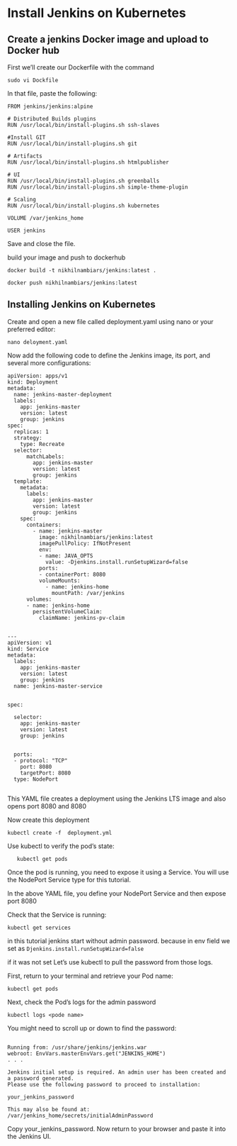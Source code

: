 
# Install Jenkins on Kubernetes

## Create a jenkins Docker image and upload to Docker hub

First we’ll create our Dockerfile with the command
```
sudo vi Dockfile
```

In that file, paste the following:

```
FROM jenkins/jenkins:alpine

# Distributed Builds plugins
RUN /usr/local/bin/install-plugins.sh ssh-slaves

#Install GIT
RUN /usr/local/bin/install-plugins.sh git

# Artifacts
RUN /usr/local/bin/install-plugins.sh htmlpublisher

# UI
RUN /usr/local/bin/install-plugins.sh greenballs
RUN /usr/local/bin/install-plugins.sh simple-theme-plugin

# Scaling
RUN /usr/local/bin/install-plugins.sh kubernetes

VOLUME /var/jenkins_home

USER jenkins
```
Save and close the file.

 build your image and push to dockerhub
 
 ```
 docker build -t nikhilnambiars/jenkins:latest .
 ```
 ```
 docker push nikhilnambiars/jenkins:latest
 ```
 
 ## Installing Jenkins on Kubernetes
 
 Create and open a new file called deployment.yaml using nano or your preferred editor:
```
nano deloyment.yaml
```

Now add the following code to define the Jenkins image, its port, and several more configurations:

```
apiVersion: apps/v1
kind: Deployment
metadata:
  name: jenkins-master-deployment
  labels: 
    app: jenkins-master
    version: latest
    group: jenkins
spec:
  replicas: 1
  strategy:
    type: Recreate
  selector:
      matchLabels:
        app: jenkins-master
        version: latest
        group: jenkins
  template:
    metadata:
      labels:
        app: jenkins-master
        version: latest
        group: jenkins
    spec:
      containers:
        - name: jenkins-master
          image: nikhilnambiars/jenkins:latest
          imagePullPolicy: IfNotPresent
          env:
          - name: JAVA_OPTS
            value: -Djenkins.install.runSetupWizard=false
          ports:
          - containerPort: 8080
          volumeMounts:
            - name: jenkins-home
              mountPath: /var/jenkins
      volumes:
      - name: jenkins-home
        persistentVolumeClaim:
          claimName: jenkins-pv-claim


---              
apiVersion: v1
kind: Service
metadata:
  labels:
    app: jenkins-master
    version: latest
    group: jenkins
  name: jenkins-master-service


spec:

  selector:
    app: jenkins-master
    version: latest
    group: jenkins


  ports:
  - protocol: "TCP"
    port: 8080
    targetPort: 8080
  type: NodePort      
  
  ```
  This YAML file creates a deployment using the Jenkins LTS image and also opens port 8080 and 8080
  
  Now create this deployment
  
  ```
  kubectl create -f  deployment.yml
  ```
  Use kubectl to verify the pod’s state:
```
   kubectl get pods
```

Once the pod is running, you need to expose it using a Service. You will use the NodePort Service type for this tutorial.

In the above YAML file, you define your NodePort Service and then expose port 8080

Check that the Service is running:
```
kubectl get services 
```


in this tutorial jenkins start without admin password. because in env field we set as ```Djenkins.install.runSetupWizard=false```

if it was not set Let’s use kubectl to pull the password from those logs.

First, return to your terminal and retrieve your Pod name:
```
kubectl get pods
```

Next, check the Pod’s logs for the admin password

```
kubectl logs <pode name>
```

You might need to scroll up or down to find the password:

```

Running from: /usr/share/jenkins/jenkins.war
webroot: EnvVars.masterEnvVars.get("JENKINS_HOME")
. . .

Jenkins initial setup is required. An admin user has been created and a password generated.
Please use the following password to proceed to installation:

your_jenkins_password

This may also be found at: /var/jenkins_home/secrets/initialAdminPassword
```

Copy your_jenkins_password. Now return to your browser and paste it into the Jenkins UI.


